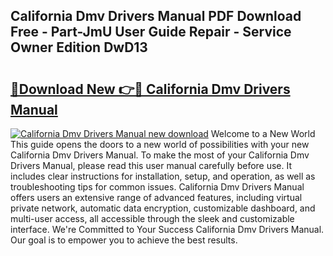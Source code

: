 ## California Dmv Drivers Manual PDF Download Free - Part-JmU User Guide Repair - Service Owner Edition DwD13

# <h2><a href="http://bc41654.oget.top/?id=California+Dmv+Drivers+Manual">🔗Download New 👉🔴 California Dmv Drivers Manual</a></h2>

[![California Dmv Drivers Manual new download](https://i.imgur.com/5g1atiW.png)](http://bc41654.oget.top/?id=California+Dmv+Drivers+Manual)
Welcome to a New World This guide opens the doors to a new world of possibilities with your new California Dmv Drivers Manual. To make the most of your California Dmv Drivers Manual, please read this user manual carefully before use. It includes clear instructions for installation, setup, and operation, as well as troubleshooting tips for common issues. California Dmv Drivers Manual offers users an extensive range of advanced features, including virtual private network, automatic data encryption, customizable dashboard, and multi-user access, all accessible through the sleek and customizable interface. We're Committed to Your Success California Dmv Drivers Manual. Our goal is to empower you to achieve the best results.

